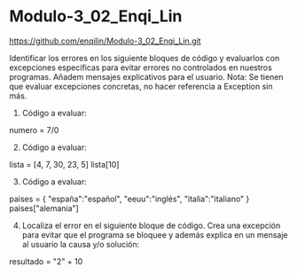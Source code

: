 # Modulo-3_02_Enqi_Lin

https://github.com/enqilin/Modulo-3_02_Enqi_Lin.git

Identificar los errores en los siguiente bloques de código y evaluarlos con excepciones especificas para evitar errores no controlados en nuestros programas. Añadem mensajes explicativos para el usuario.
Nota: Se tienen que evaluar excepciones concretas, no hacer referencia a Exception sin más.

1) Código a evaluar:

numero = 7/0

2) Código a evaluar:

lista = [4, 7, 30, 23, 5]
lista[10]

3) Código a evaluar:

paises = { "españa":"español", "eeuu":"inglés", "italia":"italiano" } 
paises["alemania"]

4) Localiza el error en el siguiente bloque de código. Crea una excepción para evitar que el programa se bloquee y además explica en un mensaje al usuario la causa y/o solución:

resultado = "2" + 10
